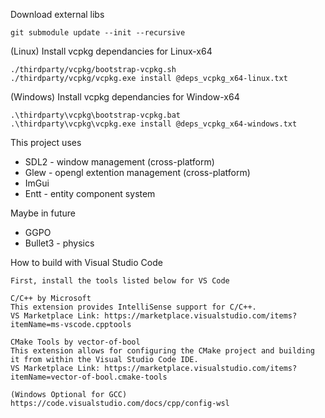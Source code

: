 Download external libs

    git submodule update --init --recursive

(Linux) Install vcpkg dependancies for Linux-x64

    ./thirdparty/vcpkg/bootstrap-vcpkg.sh
    ./thirdparty/vcpkg/vcpkg.exe install @deps_vcpkg_x64-linux.txt

(Windows) Install vcpkg dependancies for Window-x64

    .\thirdparty\vcpkg\bootstrap-vcpkg.bat
    .\thirdparty\vcpkg\vcpkg.exe install @deps_vcpkg_x64-windows.txt    

This project uses 

- SDL2 - window management (cross-platform)
- Glew - opengl extention management (cross-platform)
- ImGui 
- Entt - entity component system

Maybe in future

- GGPO
- Bullet3 - physics

How to build with Visual Studio Code

    First, install the tools listed below for VS Code

    C/C++ by Microsoft
    This extension provides IntelliSense support for C/C++.
    VS Marketplace Link: https://marketplace.visualstudio.com/items?itemName=ms-vscode.cpptools

    CMake Tools by vector-of-bool
    This extension allows for configuring the CMake project and building it from within the Visual Studio Code IDE.
    VS Marketplace Link: https://marketplace.visualstudio.com/items?itemName=vector-of-bool.cmake-tools

    (Windows Optional for GCC) 
    https://code.visualstudio.com/docs/cpp/config-wsl